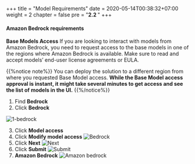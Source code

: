+++
title = "Model Requirements"
date = 2020-05-14T00:38:32+07:00
weight = 2
chapter = false
pre = "<b>2.2 </b>"
+++

#### Amazon Bedrock requirements
**Base Models Access**
If you are looking to interact with models from Amazon Bedrock, you need to request access to the base models in one of the regions where Amazon Bedrock is available. 
Make sure to read and accept models’ end-user license agreements or EULA.

{{%notice note%}}
You can deploy the solution to a different region from where you requested Base Model access. **While the Base Model access approval is instant, it might take several minutes to get access and see the list of models in the UI.**
{{%/notice%}}

1. Find **Bedrock**
2. Click **Bedrock**

![1-bedrock](/images/AWS-Bedrock/1-bedrock.png?width=90pc)

3. Click **Model access**
4. Click **Modify model access**
![Bedrock](/images/Model-Access/Bedrock.png?width=90pc)
5. Click **Next**
![Next](/images/Model-Access/next.png?width=90pc)
6. Click **Submit**
![Submit](/images/Model-Access/submit.png?width=90pc)
7. **Amazon Bedrock**
![Amazon bedrock](/images/Model-Access/base-model.png?width=90pc)


